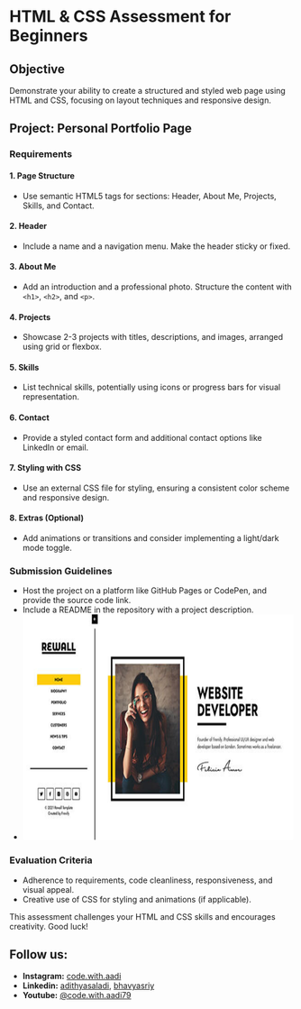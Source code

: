 
# HTML & CSS Assessment for Beginners

## Objective
Demonstrate your ability to create a structured and styled web page using HTML and CSS, focusing on layout techniques and responsive design.

## Project: Personal Portfolio Page

### Requirements

#### 1. Page Structure
- Use semantic HTML5 tags for sections: Header, About Me, Projects, Skills, and Contact.

#### 2. Header
- Include a name and a navigation menu. Make the header sticky or fixed.

#### 3. About Me
- Add an introduction and a professional photo. Structure the content with `<h1>`, `<h2>`, and `<p>`.

#### 4. Projects
- Showcase 2-3 projects with titles, descriptions, and images, arranged using grid or flexbox.

#### 5. Skills
- List technical skills, potentially using icons or progress bars for visual representation.

#### 6. Contact
- Provide a styled contact form and additional contact options like LinkedIn or email.

#### 7. Styling with CSS
- Use an external CSS file for styling, ensuring a consistent color scheme and responsive design.

#### 8. Extras (Optional)
- Add animations or transitions and consider implementing a light/dark mode toggle.

### Submission Guidelines
- Host the project on a platform like GitHub Pages or CodePen, and provide the source code link.
- Include a README in the repository with a project description.
- <center><img src="https://github.com/adithyasai/100daysofcodingchallenge/blob/week2/images/week2_ss7.jpeg" width="800" height="400"></center>
### Evaluation Criteria
- Adherence to requirements, code cleanliness, responsiveness, and visual appeal.
- Creative use of CSS for styling and animations (if applicable).

This assessment challenges your HTML and CSS skills and encourages creativity. Good luck!

## Follow us:

- **Instagram:** [code.with.aadi](https://www.instagram.com/code.with.aadi/)
- **Linkedin:** [adithyasaladi](https://www.linkedin.com/in/adithyasaladi/), [bhavyasriy](https://www.linkedin.com/in/bhavyasriy/)
- **Youtube:** [@code.with.aadi79](https://www.youtube.com/@Code.with.aadi79)
